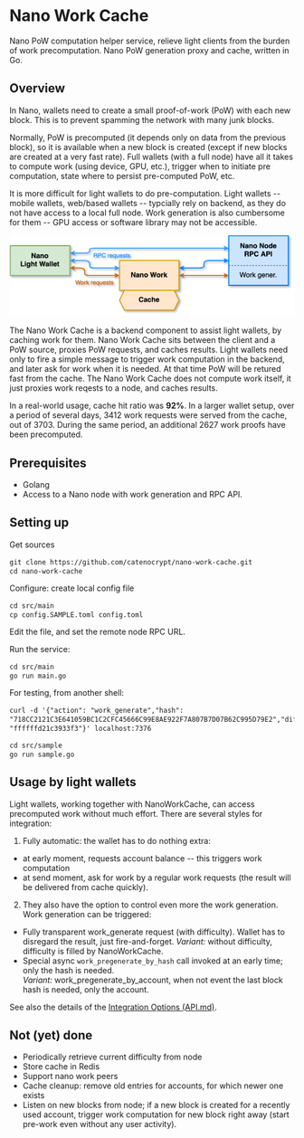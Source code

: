 # Nano Work Cache

Nano PoW computation helper service, relieve light clients from the burden of work precomputation.
Nano PoW generation proxy and cache, written in Go.

## Overview

In Nano, wallets need to create a small proof-of-work (PoW) with each new block.
This is to prevent spamming the network with many junk blocks.

Normally, PoW is precomputed (it depends only on data from the previous block), so it is available when a new block is created (except if new blocks are created at a very fast rate).
Full wallets (with a full node) have all it takes to compute work (using device, GPU, etc.), trigger when to initiate pre computation, state where to persist pre-computed PoW, etc.

It is more difficult for light wallets to do pre-computation.
Light wallets -- mobile wallets, web/based wallets -- typcially rely on backend, as they do not have access to a local full node.  Work generation is also cumbersome for them -- GPU access or software library may not be accessible.

![diagram](https://github.com/catenocrypt/nano-work-cache/blob/master/doc/nano_work_cache_diag.png)

The Nano Work Cache is a backend component to assist light wallets, by caching work for them.
Nano Work Cache sits between the client and a PoW source, proxies PoW requests, and caches results.
Light wallets need only to fire a simple message to trigger work computation in the backend, and later ask for work 
when it is needed.  At that time PoW will be retured fast from the cache.
The Nano Work Cache does not compute work itself, it just proxies work reqests to a node, and caches results.

In a real-world usage, cache hit ratio was **92%**.  In a larger wallet setup, over a period of several days, 3412 work requests were served from the cache, out of 3703.  During the same period, an additional 2627 work proofs have been precomputed.

## Prerequisites

* Golang
* Access to a Nano node with work generation and RPC API.

## Setting up

Get sources

```shell
git clone https://github.com/catenocrypt/nano-work-cache.git
cd nano-work-cache
```

Configure: create local config file

```shell
cd src/main
cp config.SAMPLE.toml config.toml
```

Edit the file, and set the remote node RPC URL.

Run the service:

```shell
cd src/main
go run main.go
```

For testing, from another shell:

```shell
curl -d '{"action": "work_generate","hash": "718CC2121C3E641059BC1C2CFC45666C99E8AE922F7A807B7D07B62C995D79E2","difficulty": "ffffffd21c3933f3"}' localhost:7376
```

```shell
cd src/sample
go run sample.go
```

## Usage by light wallets

Light wallets, working together with NanoWorkCache, can access precomputed work without much effort.
There are several styles for integration:

1. Fully automatic: the wallet has to do nothing extra:
- at early moment, requests account balance -- this triggers work computation 
- at send moment, ask for work by a regular work requests (the result will be delivered from cache quickly).

2. They also have the option to control even more the work generation.  Work generation can be triggered:
- Fully transparent work_generate request (with difficulty).  Wallet has to disregard the result, just fire-and-forget.
  _Variant:_ without difficulty, difficulty is filled by NanoWorkCache.
- Special async `work_pregenerate_by_hash` call invoked at an early time; only the hash is needed.  
  _Variant:_  work_pregenerate_by_account, when not event the last block hash is needed, only the account.

See also the details of the [Integration Options (API.md)](API.md).

## Not (yet) done

- Periodically retrieve current difficulty from node
- Store cache in Redis
- Support nano work peers
- Cache cleanup: remove old entries for accounts, for which newer one exists
- Listen on new blocks from node; if a new block is created for a recently used account, trigger work computation for new block right away
  (start pre-work even without any user activity).
